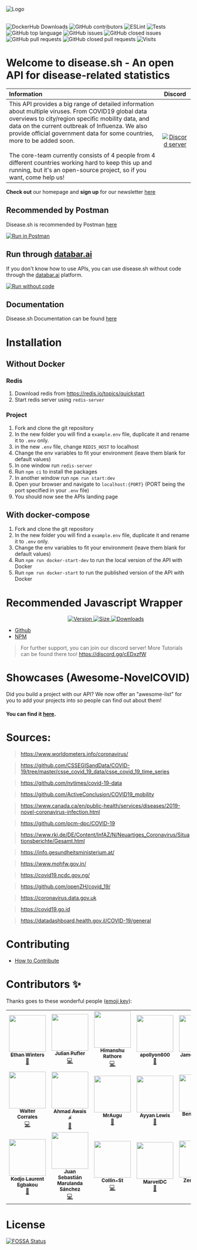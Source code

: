![Logo](./public/assets/img/icon-long.png)
<br><br>

![DockerHub Downloads](https://img.shields.io/docker/pulls/novelcovid/novelcovid-api?style=for-the-badge)
![GitHub contributors](https://img.shields.io/github/contributors-anon/disease-sh/api?style=for-the-badge)
![ESLint](https://img.shields.io/github/workflow/status/disease-sh/API/Eslint?label=ESLint&style=for-the-badge)
![Tests](https://img.shields.io/github/workflow/status/disease-sh/API/Unittest?label=Tests&style=for-the-badge)
![GitHub top language](https://img.shields.io/github/languages/top/disease-sh/api?style=for-the-badge)
![GitHub issues](https://img.shields.io/github/issues/disease-sh/api?style=for-the-badge)
![GitHub closed issues](https://img.shields.io/github/issues-closed/disease-sh/api?style=for-the-badge)
![GitHub pull requests](https://img.shields.io/github/issues-pr/disease-sh/api?style=for-the-badge)
![GitHub closed pull requests](https://img.shields.io/github/issues-pr-closed/disease-sh/api?style=for-the-badge)
![Visits](https://badges.pufler.dev/visits/disease-sh/api?style=for-the-badge)

# Welcome to disease.sh - An open API for disease-related statistics

| Information | Discord |
|:------------|:---------:|
| This API provides a big range of detailed information about multiple viruses. From COVID19 global data overviews to city/region specific mobility data, and data on the current outbreak of Influenza. We also provide official government data for some countries, more to be added soon.<br><br>The core-team currently consists of 4 people from 4 different countries working hard to keep this up and running, but it's an open-source project, so if you want, come help us!| [![Discord server](https://external-content.duckduckgo.com/iu/?u=https%3A%2F%2Fimg.icons8.com%2Fcolor%2F2x%2Fdiscord-logo.png&f=1&nofb=1)](https://discord.gg/cEDxzfW) |

**Check out** our homepage and **sign up** for our newsletter [here](https://disease.sh/)

## Recommended by Postman
Disease.sh is recommended by Postman [here](https://covid-19-apis.postman.com/)

[![Run in Postman](https://run-beta.pstmn.io/button.svg)](https://app.getpostman.com/run-collection/11144369-e27366d6-7699-46f4-b58e-2b2b2e637be5-Szf6Z9B3)

## Run through [databar.ai](https://databar.ai)
If you don't know how to use APIs, you can use disease.sh without code through the [databar.ai](https://databar.ai) platform.

[![Run without code](https://databar.ai/external/ref_button.svg)](https://databar.ai/source/2?utm_source=diseasesh&utm_campaign=apiref)

## Documentation
Disease.sh Documentation can be found [here](https://disease.sh/docs/)

# Installation

## Without Docker

### Redis
1. Download redis from https://redis.io/topics/quickstart
2. Start redis server using `redis-server`

### Project
1. Fork and clone the git repository
2. In the new folder you will find a `example.env` file, duplicate it and rename it to `.env` only.
3. in the new `.env` file, change `REDIS_HOST` to localhost
4. Change the env variables to fit your environment (leave them blank for default values)
6. In one window run `redis-server`
7. Run `npm ci` to install the packages
8. In another window run `npm run start:dev`
9. Open your browser and navigate to `localhost:{PORT}` (PORT being the port specified in your `.env` file)
10. You should now see the APIs landing page

## With docker-compose
1. Fork and clone the git repository
2. In the new folder you will find a `example.env` file, duplicate it and rename it to `.env` only.
3. Change the env variables to fit your environment (leave them blank for default values)
4. Run `npm run docker-start-dev` to run the local version of the API with Docker
5. Run `npm run docker-start` to run the published version of the API with Docker

# Recommended Javascript Wrapper
<dir align ="center">
<a href="https://www.npmjs.com/package/novelcovid">
    <img src="https://img.shields.io/npm/v/novelcovid?logo=npm&style=for-the-badge" alt="Version">
</a>
<a href="https://www.npmjs.com/package/novelcovid">
	<img src="https://img.shields.io/bundlephobia/min/novelcovid?color=red&label=SIZE&logo=npm&style=for-the-badge", alt="Size">
</a>
<a href="https://www.npmjs.com/package/novelcovid">
<img src="https://img.shields.io/npm/dw/novelcovid?logo=npm&style=for-the-badge", alt="Downloads">
</a>
</dir>

- [Github](https://github.com/disease-sh/node-api)
- [NPM](https://npmjs.com/novelcovid)

> For further support, you can join our discord server! More Tutorials can be found there too!
> https://discord.gg/cEDxzfW

# Showcases (Awesome-NovelCOVID)

Did you build a project with our API? We now offer an "awesome-list" for you to add your projects into so people can find out about them!

#### You can find it <a href="https://github.com/disease-sh/awesome-novelcovid">here</a>.

# Sources:
> https://www.worldometers.info/coronavirus/

> https://github.com/CSSEGISandData/COVID-19/tree/master/csse_covid_19_data/csse_covid_19_time_series

> https://github.com/nytimes/covid-19-data

> https://github.com/ActiveConclusion/COVID19_mobility

> https://www.canada.ca/en/public-health/services/diseases/2019-novel-coronavirus-infection.html

> https://github.com/pcm-dpc/COVID-19

> https://www.rki.de/DE/Content/InfAZ/N/Neuartiges_Coronavirus/Situationsberichte/Gesamt.html

> https://info.gesundheitsministerium.at/

> https://www.mohfw.gov.in/

> https://covid19.ncdc.gov.ng/

> https://github.com/openZH/covid_19/

> https://coronavirus.data.gov.uk

> https://covid19.go.id

> https://datadashboard.health.gov.il/COVID-19/general

# Contributing
- [How to Contribute](./CONTRIBUTING.md)

# Contributors ✨

Thanks goes to these wonderful people ([emoji key](https://allcontributors.org/docs/en/emoji-key)):

<!-- ALL-CONTRIBUTORS-LIST:START - Do not remove or modify this section -->
<!-- prettier-ignore-start -->
<!-- markdownlint-disable -->
<table>
  <tr>
    <td align="center"><a href="https://github.com/ebwinters"><img src="https://avatars0.githubusercontent.com/u/4297028?v=4" width="100px;" alt=""/><br /><sub><b>Ethan Winters</b></sub></a><br /><a href="https://github.com/disease-sh/API/issues?q=author%3Aebwinters" title="Bug reports">🐛</a></td>
	  <td align="center"><a href="https://pufler.dev"><img src="https://avatars0.githubusercontent.com/u/17516174?v=4" width="100px;" alt=""/><br /><sub><b>Julian Pufler</b></sub></a><br /><a href="https://github.com/disease-sh/API/commits?author=puf17640" title="Code">💻</a></td>
    <td align="center"><a href="https://github.com/himanshu2406"><img src="https://avatars2.githubusercontent.com/u/37951606?v=4" width="100px;" alt=""/><br /><sub><b>Himanshu Rathore</b></sub></a><br /><a href="https://github.com/disease-sh/API/commits?author=himanshu2406" title="Code">💻</a></td>
    <td align="center"><a href="https://404discord.xyz/"><img src="https://avatars0.githubusercontent.com/u/41652412?v=4" width="100px;" alt=""/><br /><sub><b>apollyon600</b></sub></a><br /><a href="https://github.com/disease-sh/API/commits?author=apollyon600" title="Documentation">📖</a></td>
    <td align="center"><a href="https://jshelley.uk"><img src="https://avatars0.githubusercontent.com/u/22616014?v=4" width="100px;" alt=""/><br /><sub><b>James Shelley</b></sub></a><br /><a href="https://github.com/disease-sh/API/pulls?q=is%3Apr+reviewed-by%3AJamesShelley" title="Reviewed Pull Requests">👀</a></td>
    <td align="center"><a href="http://RyanHarlow.com"><img src="https://avatars2.githubusercontent.com/u/42226213?v=4" width="100px;" alt=""/><br /><sub><b>Ryan Harlow</b></sub></a><br /><a href="https://github.com/disease-sh/API/issues?q=author%3ARyanHarlow" title="Bug reports">🐛</a></td>
    <td align="center"><a href="https://github.com/alitas"><img src="https://avatars1.githubusercontent.com/u/1144691?v=4" width="100px;" alt=""/><br /><sub><b>Ali Tas</b></sub></a><br /><a href="https://github.com/disease-sh/API/issues?q=author%3Aalitas" title="Bug reports">🐛</a></td>
  </tr>
  <tr>
    <td align="center"><a href="https://github.com/buster95"><img src="https://avatars0.githubusercontent.com/u/15637669?v=4" width="100px;" alt=""/><br /><sub><b>Walter Corrales</b></sub></a><br /><a href="https://github.com/disease-sh/API/commits?author=buster95" title="Code">💻</a></td>
    <td align="center"><a href="https://AhmadAwais.com"><img src="https://avatars1.githubusercontent.com/u/960133?v=4" width="100px;" alt=""/><br /><sub><b>Ahmad Awais ⚡️</b></sub></a><br /><a href="https://github.com/disease-sh/API/commits?author=ahmadawais" title="Documentation">📖</a></td>
    <td align="center"><a href="https://discord.gg/rk7cVyk"><img src="https://avatars1.githubusercontent.com/u/39545629?v=4" width="100px;" alt=""/><br /><sub><b>MrAugu</b></sub></a><br /><a href="https://github.com/disease-sh/API/issues?q=author%3AMrAugu" title="Bug reports">🐛</a></td>
    <td align="center"><a href="http://chroventer.github.io"><img src="https://avatars2.githubusercontent.com/u/34645569?v=4" width="100px;" alt=""/><br /><sub><b>Ayyan Lewis</b></sub></a><br /><a href="https://github.com/disease-sh/API/issues?q=author%3Achroventer" title="Bug reports">🐛</a></td>
    <td align="center"><a href="http://bensommer.co.uk"><img src="https://avatars0.githubusercontent.com/u/39101651?v=4" width="100px;" alt=""/><br /><sub><b>Ben Sommer</b></sub></a><br /><a href="https://github.com/disease-sh/API/issues?q=author%3Abenjamin-sommer" title="Bug reports">🐛</a> <a href="https://github.com/disease-sh/API/commits?author=benjamin-sommer" title="Code">💻</a></td>
    <td align="center"><a href="https://github.com/nibble-4bits"><img src="https://avatars1.githubusercontent.com/u/38052706?v=4" width="100px;" alt=""/><br /><sub><b>Luis De Anda</b></sub></a><br /><a href="https://github.com/disease-sh/API/commits?author=nibble-4bits" title="Documentation">📖</a></td>
	  <td align="center"><a href="http://olukadeno@gmail.com"><img src="https://avatars1.githubusercontent.com/u/37341054?v=4" width="100px;" alt=""/><br /><sub><b>Oluka Denis</b></sub></a><br /><a href="https://github.com/disease-sh/API/issues?q=author%3AOlukaDenis" title="Bug reports">🐛</a></td>
  </tr>
  <tr>
    <td align="center"><a href="https://lioncoding.com"><img src="https://avatars0.githubusercontent.com/u/26142591?v=4" width="100px;" alt=""/><br /><sub><b>Kodjo Laurent Egbakou</b></sub></a><br /><a href="https://github.com/disease-sh/API/commits?author=egbakou" title="Documentation">📖</a></td>
    <td align="center"><a href="https://github.com/jsebastianms1"><img src="https://avatars3.githubusercontent.com/u/22509688?v=4" width="100px;" alt=""/><br /><sub><b>Juan Sebastián Marulanda Sánchez</b></sub></a><br /><a href="https://github.com/disease-sh/API/commits?author=jsebastianms1" title="Code">💻</a></td>
    <td align="center"><a href="https://www.linkedin.com/in/collin-street/"><img src="https://avatars3.githubusercontent.com/u/30121540?v=4" width="100px;" alt=""/><br /><sub><b>Collin-St</b></sub></a><br /><a href="https://github.com/disease-sh/API/commits?author=Collin-St" title="Code">💻</a></td>
    <td align="center"><a href="http://marveldc.me"><img src="https://avatars2.githubusercontent.com/u/24299563?v=4" width="100px;" alt=""/><br /><sub><b>MarvelDC</b></sub></a><br /><a href="https://github.com/disease-sh/API/commits?author=MarvelDC" title="Documentation">📖</a></td>
    <td align="center"><a href="https://zentreax.dev/"><img src="https://avatars3.githubusercontent.com/u/36458019?v=4" width="100px;" alt=""/><br /><sub><b>Zentreaxᴰᵉᵛ</b></sub></a><br /><a href="https://github.com/disease-sh/API/commits?author=Zentreax" title="Code">💻</a></td>
    <td align="center"><a href="https://www.jeffpelton.com/"><img src="https://avatars3.githubusercontent.com/u/36627?v=4" width="100px;" alt=""/><br /><sub><b>comster</b></sub></a><br /><a href="https://github.com/disease-sh/API/commits?author=comster" title="Code">💻</a></td>
  </tr>
</table>

<!-- markdownlint-enable -->
<!-- prettier-ignore-end -->
<!-- ALL-CONTRIBUTORS-LIST:END -->

# License
[![FOSSA Status](https://app.fossa.io/api/projects/git%2Bgithub.com%2FNovelCOVID%2FAPI.svg?type=large)](https://app.fossa.io/projects/git%2Bgithub.com%2FNovelCOVID%2FAPI?ref=badge_large)
